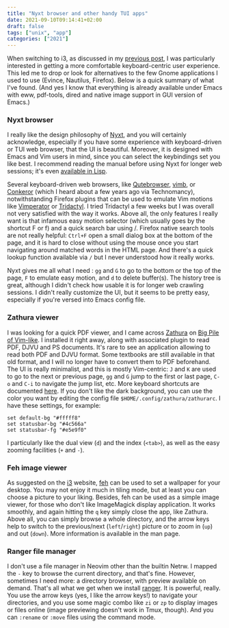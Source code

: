 ```yaml
---
title: "Nyxt browser and other handy TUI apps"
date: 2021-09-10T09:14:41+02:00
draft: false
tags: ["unix", "app"]
categories: ["2021"]
---
```


When switching to i3, as discussed in my [previous post](/post/i3wm/), I was particularly interested in getting a more comfortable keyboard-centric user experience. This led me to drop or look for alternatives to the few Gnome applications I used to use (Evince, Nautilus, Firefox). Below is a quick summary of what I've found. (And yes I know that everything is already available under Emacs with eww, pdf-tools, dired and native image support in GUI version of Emacs.)


### Nyxt browser

I really like the design philosophy of [Nyxt](https://nyxt.atlas.engineer/), and you will certainly acknowledge, especially if you have some experience with keyboard-driven or TUI web browser, that the UI is beautiful. Moreover, it is designed with Emacs and Vim users in mind, since you can select the keybindings set you like best. I recommend reading the manual before using Nyxt for longer web sessions; it's even [available in Lisp](https://github.com/atlas-engineer/nyxt/blob/master/source/manual.lisp).

Several keyboard-driven web browsers, like [Qutebrowser](https://qutebrowser.org/), [vimb](https://fanglingsu.github.io/vimb/), or [Conkeror](http://conkeror.org/) (which I heard about a few years ago via Technomancy), notwithstanding Firefox plugins that can be used to emulate Vim motions like [Vimperator](http://vimperator.org/vimperator.html) or [Tridactyl](https://github.com/tridactyl/tridactyl). I tried Tridactyl a few weeks but I was overall not very satisfied with the way it works. Above all, the only features I really want is that infamous easy motion selector (which usually goes by the shortcut F or f) and a quick search bar using /. Firefox native search tools are not really helpful: `Ctrl+F` open a small dialog box at the bottom of the page, and it is hard to close without using the mouse once you start navigating around matched words in the HTML page. And there's a quick lookup function available via `/` but I never understood how it really works.

Nyxt gives me all what I need : `gg` and `G` to go to the bottom or the top of the page, `F` to emulate easy motion, and `d` to delete buffer(s). The history tree is great, although I didn't check how usable it is for longer web crawling sessions. I didn't really customize the UI, but it seems to be pretty easy, especially if you're versed into Emacs config file.

### Zathura viewer

I was looking for a quick PDF viewer, and I came across [Zathura](https://pwmt.org/projects/zathura/) on [Big Pile of Vim-like](https://vim.reversed.top/). I installed it right away, along with associated plugin to read PDF, DJVU and PS documents. It's rare to see an application allowing to read both PDF and DJVU format. Some textbooks are still available in that old format, and I will no longer have to convert them to PDF beforehand. The UI is really minimalist, and this is mostly Vim-centric: `J` and `K` are used to go to the next or previous page, `gg` and `G` jump to the first or last page, `C-o` and `C-i` to navigate the jump list, etc. More keyboard shortcuts are documented [here](https://defkey.com/zathura-shortcuts). If you don't like the dark background, you can use the color you want by editing the config file `$HOME/.config/zathura/zathurarc`. I have these settings, for example:

```
set default-bg "#fffff8"
set statusbar-bg "#4c566a"
set statusbar-fg "#e5e9f0"
```

I particularly like the dual view (`d`) and the index (`<tab>`), as well as the easy zooming facilities (`+` and `-`).

### Feh image viewer

As suggested on the [i3](https://i3wm.org/) website, [feh](https://feh.finalrewind.org/) can be used to set a wallpaper for your desktop. You may not enjoy it much in tiling mode, but at least you can choose a picture to your liking. Besides, feh can be used as a simple image viewer, for those who don't like ImageMagick display application. It works smoothly, and again hitting the `q` key simply close the app, like Zathura. Above all, you can simply browse a whole directory, and the arrow keys help to switch to the previous/next (`left`/`right`) picture or to zoom in (`up`) and out (`down`). More information is available in the man page.

### Ranger file manager

I don't use a file manager in Neovim other than the builtin Netrw. I mapped the `-` key to browse the current directory, and that's fine. However, sometimes I need more: a directory browser, with preview available on demand. That's all what we get when we install [ranger](https://ranger.github.io/). It is powerful, really. You use the arrow keys (yes, I like the arrow keys!) to navigate your directories, and you use some magic combo like `zi` or `zp` to display images or files online (image previewing doesn't work in Tmux, though). And you can `:rename` or `:move` files using the command mode.


